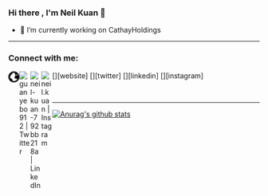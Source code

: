 ### Hi there , I'm Neil Kuan 👋  

- 🔭 I’m currently working on CathayHoldings

<!--
**guan840912/guan840912** is a ✨ _special_ ✨ repository because its `README.md` (this file) appears on your GitHub profile.

Here are some ideas to get you started:

- 🔭 I’m currently working on ...
- 🌱 I’m currently learning ...
- 👯 I’m looking to collaborate on ...
- 🤔 I’m looking for help with ...
- 💬 Ask me about ...
- 📫 How to reach me: ...
- 😄 Pronouns: ...
- ⚡ Fun fact: ...
-->
---
### Connect with me:

[<img align="left" alt="blog.neilkuan.dev" width="22px" src="https://raw.githubusercontent.com/iconic/open-iconic/master/svg/globe.svg" />][website]
[<img align="left" alt="guanyebo912 | Twitter" width="22px" src="https://cdn.jsdelivr.net/npm/simple-icons@v3/icons/twitter.svg" />][twitter]
[<img align="left" alt="neil-kuan-792bb218a | LinkedIn" width="22px" src="https://cdn.jsdelivr.net/npm/simple-icons@v3/icons/linkedin.svg" />][linkedin]
[<img align="left" alt="neil.kuan | Instagram" width="22px" src="https://cdn.jsdelivr.net/npm/simple-icons@v3/icons/instagram.svg" />][instagram]

<br />

---
[![Anurag's github stats](https://github-readme-stats.vercel.app/api?username=guan840912 "![Anurag's github stats")](https://github.com/anuraghazra/github-readme-stats)
